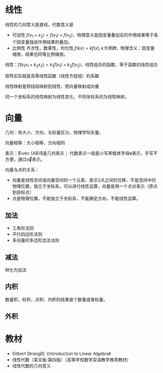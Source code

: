 # 线性
线性的几何意义是直线，代数意义是
- 可加性
  $f(x_1 + x_2) = f(x_1) + f(x_2)$，物理意义是因变量叠加后的作用结果等于各个因变量独自作用结果的叠加。
- 比例性
  齐次性，数乘性，均匀性,$f(kx) = kf(x), k为常数$，物理含义：因变量缩放，结果也同等比例缩放。

线性：$f(k_1x_1 + k_2x_2) = k_1f(x_1) + k_2f(x_2)$，线性组合的函数，等于函数的线性组合

矩阵实际就是高等线性函数（线性方程组）的系数

线性映射是把线段映射到线性，把向量映射成向量

同一个坐标系的线性映射为线性变化，不同坐标系的为线性映射。

# 向量
几何：有大小、方向，与标量区分。物理学叫矢量。

向量相等：大小相等，方向相同

表示：$\vec {AB}$是几何表示； 代数表示一般是小写黑粗体字母$\boldsymbol {v}$表示，手写不方便，通过$\vec a$表示。

向量与点的关系：
- 向量是线性空间或向量空间的一个元素，表示2点之间的位移，不是空间中的物理位置，独立于坐标系，可以进行线性运算，向量是用一个点对表示（原点到目标点）
- 点是物理位置，不能独立于坐标系，不能确定方向，不能线性运算。

## 加法
- 三角形法则
- 平行四边形法则
- 多向量的多边形加法法则

## 减法
转化为加法

## 内积
数量积，标积，点积，内积的结果是个数量或者标量。

## 外积

# 教材
- Gilbert Strang的《Introduction to Linear Algebra》
- 线性代数（英文版·第四版）（高等学校数学双语教学推荐教材）
- 线性代数的几何意义
